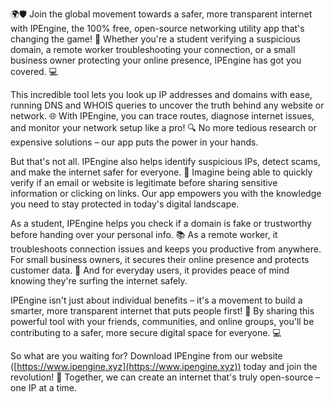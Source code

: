🌍🛡️ Join the global movement towards a safer, more transparent internet with IPEngine, the 100% free, open-source networking utility app that's changing the game! 📡 Whether you're a student verifying a suspicious domain, a remote worker troubleshooting your connection, or a small business owner protecting your online presence, IPEngine has got you covered. 💻

This incredible tool lets you look up IP addresses and domains with ease, running DNS and WHOIS queries to uncover the truth behind any website or network. 🌐 With IPEngine, you can trace routes, diagnose internet issues, and monitor your network setup like a pro! 🔍 No more tedious research or expensive solutions – our app puts the power in your hands.

But that's not all. IPEngine also helps identify suspicious IPs, detect scams, and make the internet safer for everyone. 💪 Imagine being able to quickly verify if an email or website is legitimate before sharing sensitive information or clicking on links. Our app empowers you with the knowledge you need to stay protected in today's digital landscape.

As a student, IPEngine helps you check if a domain is fake or trustworthy before handing over your personal info. 📚 As a remote worker, it troubleshoots connection issues and keeps you productive from anywhere. For small business owners, it secures their online presence and protects customer data. 🏢 And for everyday users, it provides peace of mind knowing they're surfing the internet safely.

IPEngine isn't just about individual benefits – it's a movement to build a smarter, more transparent internet that puts people first! 🌟 By sharing this powerful tool with your friends, communities, and online groups, you'll be contributing to a safer, more secure digital space for everyone. 💻

So what are you waiting for? Download IPEngine from our website ([https://www.ipengine.xyz](https://www.ipengine.xyz)) today and join the revolution! 🚀 Together, we can create an internet that's truly open-source – one IP at a time.